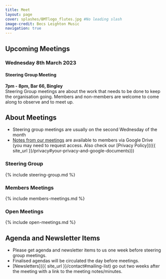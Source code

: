 ```yaml
---
title: Meet
layout: page 
cover: splashes/BMTlogo_flutes.jpg #No leading slash
image-credit: Becs Leighton Music
navigation: true
---
```


## Upcoming Meetings

### Wednesday 8th March 2023
#### Steering Group Meeting
**7pm - 8pm, Bar 66, Bingley**<br/>
Steering Group meetings are about the work that needs to be done to keep the organisation going.
Members and non-members are welcome to come along to observe and to meet up.

## About Meetings
* Steering group meetings are usually on the second Wednesday of the month
* [Notes from our meetings](https://drive.google.com/drive/u/0/folders/1OFAW25umzovP2qbcFDrZuMMLmiOe6CIM) are available to members via Google Drive (you may need to request access. Also check our [Privacy Policy](({{ site_url }}/privacy#your-privacy-and-google-documents)))

### Steering Group
{% include steering-group.md %}

### Members Meetings
{% include members-meetings.md %}

### Open Meetings
{% include open-meetings.md %}

## Agenda and Newsletter Items
 * Please get agenda and newsletter items to us one week before steering group meetings.
 * Finalised agendas will be circulated the day before meetings.
 * [Newsletters]({{ site_url }}/contact#mailing-list) go out two weeks after the meeting with a link to the meeting notes/minutes.